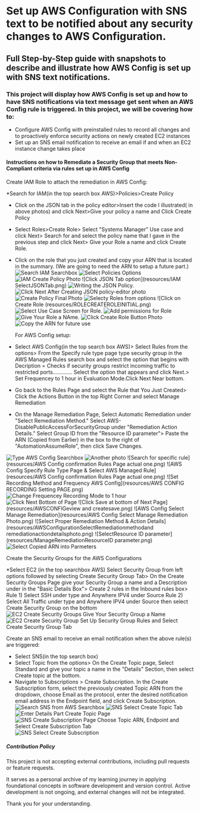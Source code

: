# Set up AWS Configuration with SNS text to be notified about any security changes to AWS Configuration.

## Full Step-by-Step guide with snapshots to describe and illustrate how AWS Config is set up with SNS text notifications.

### This project will display how AWS Config is set up and how to have SNS notifications via text message get sent when an AWS Config rule is triggered.  In this project, we will be covering how to:
* Configure AWS Config with preinstalled rules to record all changes and to proactively enforce security actions on newly created EC2 instances
* Set up an SNS email notification to receive an email if and when an EC2 instance change takes place
  

#### Instructions on how to  Remediate a Security Group that meets Non-Compliant criteria via rules set up in AWS Config


Create IAM Role to attach the remediation in AWS Config:

*Search for IAM(in the top search box AWS)>Policies>Create Policy
* Click on the JSON tab in the policy editor>Insert the code I illustrated( in above photos)  and click Next>Give your policy a name and Click Create Policy
* Select Roles>Create Role> Select "Systems Manager" Use case and click Next> Search for and select the policy name that I gave in the previous step and click Next> Give your Role a name and click Create Role.
* Click on the role that you just created and copy your ARN that is located in the summary. (We are going to need the ARN to setup a future part.)
  ![Search IAM Searchbox](resources/IAMSearchIAM.png)
  ![Select Policies Options](resources/IAMClickonpolociesoptionphoto.png)
![IAM Create Policy Photo](resources/IAMCreatePolicyphoto.png)
 ![Click JSON Tab option](resources/IAM SelectJSONTab.png)
![Writing the JSON Policy.](resources/JSONpolicycodephoto.png)
![Click Next After Creating JSON policy-editor photo](resources/ClickNEXTJSONCREATEPOLICYEDITOR.png)
![Create Policy Final Photo ](resources/IAMCreatePolicyphoto.png)
![Selecty Roles from options](resources/ROLESSELECTROLESOPTIONS.png)
![Click on Create Role (resources/ROLECREATEROLEINITIAL.png)
![Select Use Case Screen for Role.](resources/ROLESSelectUseCaseandNextbuttonphoto.png)
  ![Add permissions for Role](resources/ROLESAddpermissions.png)
  ![Give Your Role a NAme.](resources/ROLEROLENAME.png)
  ![Click Create Role Button Photo](resources/ROLECreaterolephoto.png)
![Copy the ARN for future use](resources/SelectActualARNphoto.png)

 
        
  For AWS Config setup:
* Select AWS Config(in the top search box AWS)> Select Rules from the options> From the Specify rule type page type security group in the AWS Managed Rules search box and select the option that begins with Decription = Checks if security groups restrict incoming traffic to restricted ports............. Select the option that appears and click Next.> Set Frequencey to 1 hour in Evaluation Mode.Click Next Near bottom.
*  Go back to the Rules Page and select the Rule that You Just Created> Click the Actions Button in the top Right Corner and select Manage Remediation
*  On the Manage Remediation Page, Select Automatic Remediation under "Select Remediation Method." Select AWS-DisablePublicAccessForSecurityGroup under "Remediation Action Details." Select Group ID from the "Resource ID parameter"> Paste the ARN (Copied from Earlier) in the box to the right of "AutomationAssumeRole", then click Save Changes.

![Type AWS Config Searchbox](resources/AWSCONFIGSEARCH.png)
![Another photo](resources/photo2.png)
![Search for specific rule](resources/AWS Config confirmation Rules Page actual one.png)
![AWS Config Specify Rule Type Page & Select AWS Managed Rule](resources/AWS Config confirmation Rules Page actual one.png)
![Set Recording Method and Frequency AWS Config](resources/AWS CONFIG RECORDING Setting PAGE.png)
![Change Frequencey Recording Mode to 1 hour](resources/AWSCongfigurationRulesEditRuleFrequencyPage.png)
![Click Next Bottom of Page](resources/AWSConfigConfigrulenext.png)
![Click Save at bottom of Next Page](resources/AWSCONFIGeview and createsave.png)
![AWS Config Select Manage Remediation](resources/AWS Config Select Manage Remediation Photo.png)
![Select Proper Remediation Method & Action Details](resources/AWSConfigurationSelectRemediationmethodand remediationactiondetailsphoto.png)
![SelectResource ID parameter](resources/ManageRemediationResourceID parameter.png)
![Select Copied ARN into Parmeters](resources/ManageRemediationBacktopagepasteinparameterARNphoto.png)






Create the Security Groups for the AWS Configurations

*Select EC2 (in the top searchbox AWS) Select Security Group from left options followed by selecting Create Security Group Tab> On the Create Security Groups Page give your Security Group a name and a Description under  in the "Basic Details Box">  Create 2 rules in the Inbound rules box> Rule 1) Select SSH under type and Anywhere IPV4 under Source  Rule 2) Select All Traffic under type and Anywhere IPV4 under Source then select Create Security Group on the bottom 
![EC2 Create Security Groups Give Your Security Group a Name](resources/SecurityGroupcreatesecuritygroupbasicdetailsphoto.pngresources/SecurityGroupcreatesecuritygroupbasicdetailsphoto.png)
![EC2 Create Security Group Set Up Security Group Rules and Select Create Security Group Tab](resources/SecurityGroupcreatesecurityinboundruleandCREATESECURITYGROUPBUTOONphoto.png)


Create an SNS email to receive an email notification when the above rule(s) are triggered:

* Select SNS(in the top search box)
* Select Topic from the options> On the Create Topic page, Select Standard and give your topic a name in the "Details" Section, then select Create topic at the bottom.
* Navigate to Subscriptions > Create Subscription. In the Create Subscription form, select the previously created Topic ARN from the dropdown, choose Email as the protocol, enter the desired notification email address in the Endpoint field, and click Create Subscription.
![Search SNS from AWS Searchbox](resources/SNSSearchSNS.png)
![SNS Select Create Topic Tab](resources/SNSSelecttopicandcreatetopic.png)
![Enter Details Part Create Topic Page](resources/topicdetailscreatetopicphoto.png)
![SNS Create Subscription Page Choose Topic ARN, Endpoint and Select Create Subscription Tab](resources/SNSCreateSubscriptioninfopage.png)
![SNS Select Create Subscription](resources/SNSCreateSubscriptionSelectphoto.png)


##### Contribution Policy

This project is not accepting external contributions, including pull requests or feature requests.

It serves as a personal archive of my learning journey in applying foundational concepts in software development and version control. Active development is not ongoing, and external changes will not be integrated.

Thank you for your understanding.




